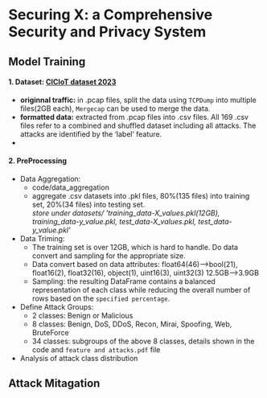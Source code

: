 # Securing X: a Comprehensive Security and Privacy System

## Model Training
#### 1. Dataset: [CICIoT dataset 2023](https://www.unb.ca/cic/datasets/iotdataset-2023.html)   
 - __originnal traffic:__ in .pcap files, split the data using `TCPDump` into multiple files(2GB each), `Mergecap` can be used to merge the data.   
 - __formatted data:__ extracted from .pcap files into .csv files. All 169 .csv files refer to a combined and shuffled dataset including all attacks. The attacks are identified by the ‘label’ feature.
 -    
#### 2. PreProcessing
- Data Aggregation:  
  - code/data_aggregation
  - aggregate .csv datasets into .pkl files, 80%(135 files) into training set, 20%(34 files) into testing set.   
    _store under datasets/ 'training_data-X_values.pkl(12GB), training_data-y_value.pkl, test_data-X_values.pkl, test_data-y_value.pkl'_
- Data Triming:
  - The training set is over 12GB, which is hard to handle. Do data convert and sampling for the appropriate size.
  - Data convert based on data attributes: float64(46)-->bool(21), float16(2), float32(16), object(1), uint16(3), uint32(3)  12.5GB-->3.9GB 
  - Sampling: the resulting DataFrame contains a balanced representation of each class while reducing the overall number of rows based on the `specified percentage`.
- Define Attack Groups:  
    - 2 classes: Benign or Malicious  
    - 8 classes: Benign, DoS, DDoS, Recon, Mirai, Spoofing, Web, BruteForce
    - 34 classes: subgroups of the above 8 classes, details shown in the code and `feature and attacks.pdf` file
- Analysis of attack class distribution
## Attack Mitagation
